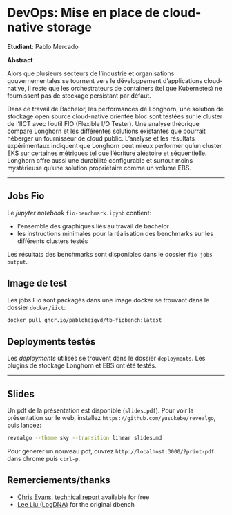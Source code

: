 # DevOps: Mise en place de cloud-native storage

**Etudiant**: Pablo Mercado

__Abstract__

Alors que plusieurs secteurs de l’industrie et organisations gouvernementales se
tournent vers le développement d’applications cloud-native, il reste que les
orchestrateurs de containers (tel que Kubernetes) ne fournissent pas de stockage
persistant par défaut.

Dans ce travail de Bachelor, les performances de Longhorn, une solution de stockage
open source cloud-native orientée bloc sont testées sur le cluster de l’IICT
avec l’outil FIO (Flexible I/O Tester). Une analyse théorique compare Longhorn
et les différentes solutions existantes que pourrait héberger un fournisseur de
cloud public. L’analyse et les résultats expérimentaux indiquent que Longhorn
peut mieux performer qu’un cluster EKS sur certaines métriques tel que
l’écriture aléatoire et séquentielle. Longhorn offre aussi une durabilité
configurable et surtout moins mystérieuse qu’une solution propriétaire comme un
volume EBS.

---

## Jobs Fio

Le *jupyter notebook* `fio-benchmark.ipynb` contient:

* l'ensemble des graphiques liés au travail de bachelor
* les instructions minimales pour la réalisation des benchmarks sur les
différents clusters testés

Les résultats des benchmarks sont disponibles dans le dossier `fio-jobs-output`.

## Image de test

Les jobs Fio sont packagés dans une image docker se trouvant dans le dossier `docker/iict`:

```bash
docker pull ghcr.io/pabloheigvd/tb-fiobench:latest
```

## Deployments testés

Les *deployments* utilisés se trouvent dans le dossier `deployments`. Les
plugins de stockage Longhorn et EBS ont été testés.

---

## Slides

Un pdf de la présentation est disponible (`slides.pdf`). Pour voir la
présentation sur le web, installez `https://github.com/yusukebe/revealgo`, puis lancez:

```bash
revealgo --theme sky --transition linear slides.md
```

Pour générer un nouveau pdf, ouvrez `http://localhost:3000/?print-pdf` dans
chrome puis `ctrl-p`.

## Remerciements/thanks

* [Chris Evans](https://github.com/architectingit/k8sstorage),
[technical report](https://resources.storageos.com/downloadbenchmarkreport)
available for free
* [Lee Liu (LogDNA)](https://github.com/leeliu/dbench) for the original
dbench
